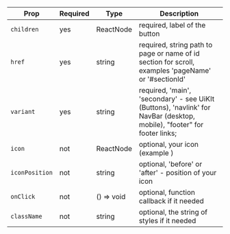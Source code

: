 | Prop | Required | Type | Description |
| --- | --- | --- | --- |
| `children` | yes | ReactNode | required, label of the button |
| `href` | yes | string | required, string path to page or name of id section for scroll, examples 'pageName' or '#sectionId' |
| `variant` | yes | string | required, 'main', 'secondary' - see UiKIt (Buttons), 'navlink' for NavBar (desktop, mobile), "footer" for footer links; |
| `icon` | not | ReactNode | optional, your icon (example <YourIcon/>) |
| `iconPosition` | not | string | optional, 'before' or 'after' - position of your icon |
| `onClick` | not | () => void | optional, function callback if it needed |
| `className` | not | string | optional, the string of styles if it needed |
